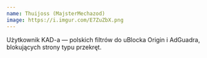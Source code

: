 ```yaml
---
name: Thuijoss (MajsterMechazod)
image: https://i.imgur.com/E7ZuZbX.png
---
```

Użytkownik KAD-a — polskich filtrów do uBlocka Origin i AdGuadra, blokujących strony typu przekręt.
